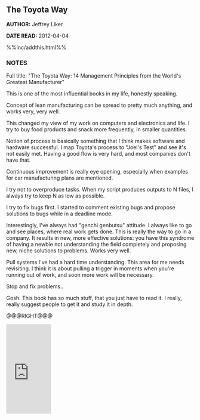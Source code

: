 The Toyota Way
---------------

**AUTHOR:**
Jeffrey Liker

**DATE READ:**
2012-04-04

%%inc/addthis.html%%

### NOTES ###

Full title: "The Toyota Way: 14 Management Principles from the World's
Greatest Manufacturer"

This is one of the most influential books in my life, honestly speaking.

Concept of lean manufacturing can be spread to pretty much anything, and
works very, very well.

This changed my view of my work on computers and electronics and life. I try
to buy food products and snack more frequently, in smaller quantities.

Notion of process is basically something that I think makes software and
hardware successful. I map Toyota's process to "Joel's Test" and see it's
not easily met. Having a good flow is very hard, and most companies don't
have that.

Continuous improvement is really eye opening, especially when examples for
car manufacturing plans are mentioned.

I try not to overproduce tasks. When my script produces outputs to N files,
I always try to keep N as low as possible.

I try to fix bugs first. I started to comment existing bugs and propose
solutions to bugs while in a deadline mode.

Interestingly, I've always had "genchi genbutsu" attitude. I always like to
go and see places, where real work gets done. This is really the way to go
in a company. It results in new, more effective solutions: you have this
syndrome of having a newbie not understanding the field completely and
proposing new, niche solutions to problems. Works very well.

Pull systems I've had a hard time understanding. This area for me needs
revisiting. I think it is about pulling a trigger in moments when you're
running out of work, and soon more work will be necessary.

Stop and fix problems..

Gosh. This book has so much stuff, that you just have to read it. I really,
really suggest people to get it and study it in depth.

@@@RIGHT@@@

<iframe src="http://rcm.amazon.com/e/cm?lt1=_blank&bc1=FFFFFF&IS2=1&npa=1&bg1=FFFFFF&fc1=000000&lc1=FF0000&t=wojcadamkoszh-20&o=1&p=8&l=as4&m=amazon&f=ifr&ref=ss_til&asins=0071392319" style="width:120px;height:240px;" scrolling="no" marginwidth="0" marginheight="0" frameborder="0"></iframe>


